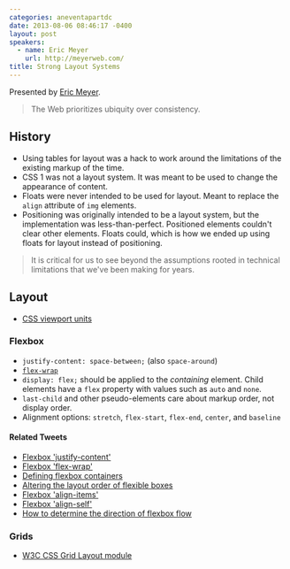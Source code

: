```yaml
---
categories: aneventapartdc
date: 2013-08-06 08:46:17 -0400
layout: post
speakers:
  - name: Eric Meyer
    url: http://meyerweb.com/
title: Strong Layout Systems
---
```


Presented by [Eric Meyer](http://meyerweb.com/).

> The Web prioritizes ubiquity over consistency.

## History

- Using tables for layout was a hack to work around the limitations of the existing markup of the time.
- CSS 1 was not a layout system. It was meant to be used to change the appearance of content.
- Floats were never intended to be used for layout. Meant to replace the `align` attribute of `img` elements.
- Positioning was originally intended to be a layout system, but the implementation was less-than-perfect. Positioned elements couldn't clear other elements. Floats could, which is how we ended up using floats for layout instead of positioning.

> It is critical for us to see beyond the assumptions rooted in technical limitations that we've been making for years.


## Layout

- [CSS viewport units](http://dev.opera.com/articles/view/css-viewport-units/)

### Flexbox

- `justify-content: space-between;` (also `space-around`)
- [`flex-wrap`](https://developer.mozilla.org/en-US/docs/Web/CSS/flex-wrap)
- `display: flex;` should be applied to the _containing_ element. Child elements have a `flex` property with values such as `auto` and `none`.
- `last-child` and other pseudo-elements care about markup order, not display order.
- Alignment options: `stretch`, `flex-start`, `flex-end`, `center`, and `baseline`

#### Related Tweets

- [Flexbox 'justify-content'](https://twitter.com/meyerweb/status/364759525842104320)
- [Flexbox 'flex-wrap'](https://twitter.com/meyerweb/status/364760268904992768)
- [Defining flexbox containers](https://twitter.com/meyerweb/status/364762179808927745)
- [Altering the layout order of flexible boxes](https://twitter.com/meyerweb/status/364762287413805057)
- [Flexbox 'align-items'](https://twitter.com/meyerweb/status/364762802507890688)
- [Flexbox 'align-self'](https://twitter.com/meyerweb/status/364763035732164608)
- [How to determine the direction of flexbox flow](https://twitter.com/meyerweb/status/364763243102736384)

### Grids

- [W3C CSS Grid Layout module](http://www.w3.org/TR/css3-grid-layout/)